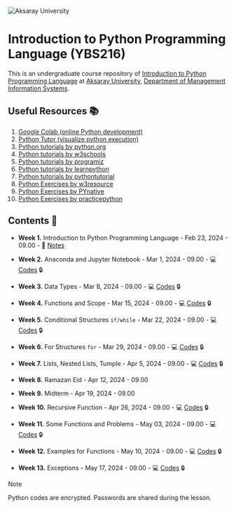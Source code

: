 ![Aksaray University](https://www.aksaray.edu.tr/tema/basic/img//logo.png)
# Introduction to Python Programming Language (YBS216)

This is an undergraduate course repository of [Introduction to Python Programming Language](https://volkansoner.github.io/teaching.html) at [Aksaray University](https://www.aksaray.edu.tr/?l=en), [Department of Management Information Systems](https://ybs.aksaray.edu.tr/).

## Useful Resources :books:

1. [Google Colab (online Python development)](https://colab.research.google.com)
2. [Python Tutor (visualize python execution)](https://pythontutor.com/visualize.html#mode=edit) 
3. [Python tutorials by python.org](https://docs.python.org/3/tutorial/) 
4. [Python tutorials by w3schools](https://www.w3schools.com/python/) 
5. [Python tutorials by programiz](https://www.programiz.com/python-programming/)
6. [Python tutorials by learnpython](https://www.learnpython.org)
7. [Python tutorials by pythontutorial](https://www.pythontutorial.net)
8. [Python Exercises by w3resource](https://www.w3resource.com/python-exercises/) 
9. [Python Exercises by PYnative](https://pynative.com/python-exercises-with-solutions/)
10. [Python Exercises by practicepython](https://www.practicepython.org) 

## Contents 📂

* **Week 1.** Introduction to Python Programming Language - Feb 23, 2024 - 09.00 - 📖 [Notes](https://volkansoner.github.io/files/YBS216/Week1.rar)

* **Week 2.** Anaconda and Jupyter Notebook - Mar 1, 2024 - 09.00 - :computer: [Codes](https://volkansoner.github.io/files/YBS216/Week2.rar) :lock:

* **Week 3.** Data Types - Mar 8, 2024 - 09.00 - :computer: [Codes](https://volkansoner.github.io/files/YBS216/Week3.rar) :lock:

* **Week 4.** Functions and Scope - Mar 15, 2024 - 09.00 - :computer: [Codes](https://volkansoner.github.io/files/YBS216/Week4.rar) :lock:

* **Week 5.** Conditional Structures `if/while` - Mar 22, 2024 - 09.00 - :computer: [Codes](https://volkansoner.github.io/files/YBS216/Week5.rar) :lock:

* **Week 6.** For Structures `for` - Mar 29, 2024 - 09.00 - :computer: [Codes](https://volkansoner.github.io/files/YBS216/Week6.rar) :lock:

* **Week 7.** Lists, Nested Lists, Tumple - Apr 5, 2024 - 09.00 - :computer: [Codes](https://volkansoner.github.io/files/YBS216/Week7.rar) :lock:

* **Week 8.** Ramazan Eid - Apr 12, 2024 - 09.00 

* **Week 9.** Midterm  - Apr 19, 2024 - 09.00 
 
* **Week 10.** Recursive Function - Apr 26, 2024 - 09.00 - :computer: [Codes](https://volkansoner.github.io/files/YBS216/Week10.rar) :lock:

* **Week 11.** Some Functions and Problems - May 03, 2024 - 09.00 - :computer: [Codes](https://volkansoner.github.io/files/YBS216/Week11.rar) :lock:

* **Week 12.** Examples for Functions - May 10, 2024 - 09.00 - :computer: [Codes](https://volkansoner.github.io/files/YBS216/Week12.rar) :lock:

* **Week 13.** Exceptions - May 17, 2024 - 09.00 - :computer: [Codes](https://volkansoner.github.io/files/YBS216/Week13.rar) :lock:


> [!NOTE]
> Python codes are encrypted. Passwords are shared during the lesson.
